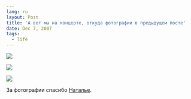 ```yaml
---
lang: ru
layout: Post
title: 'А вот мы на концерте, откуда фотографии в предыдущем посте'
date: Dec 7, 2007
tags:
  - life
---
```


<!--more-->

![](/images/blog/wild-cat-bilingua-1.jpg)

![](/images/blog/wild-cat-bilingua-2.jpg)

![](/images/blog/wild-cat-bilingua-3.jpg)

За фотографии спасибо [Наталье](http://wild-cat-20.livejournal.com/).
